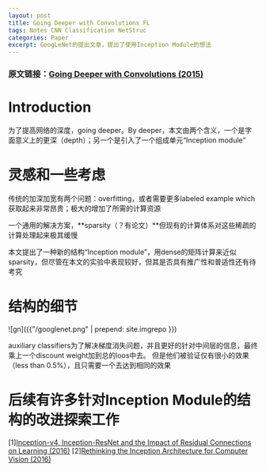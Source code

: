 ```yaml
---
layout: post
title: Going Deeper with Convolutions FL
tags: Notes CNN Classification NetStruc
categories: Paper
excerpt: GoogLeNet的提出文章，提出了使用Inception Module的想法
---
```

<script type="text/javascript" src="http://cdn.mathjax.org/mathjax/latest/MathJax.js?config=TeX-AMS-MML_HTMLorMML"></script>

### 原文链接：[Going Deeper with Convolutions (2015)](https://arxiv.org/pdf/1409.4842.pdf)

# Introduction

为了提高网络的深度，going deeper。By deeper，本文由两个含义，一个是字面意义上的更深（depth）；另一个是引入了一个组成单元“Inception module”

# 灵感和一些考虑

传统的加深加宽有两个问题：overfitting，或者需要更多labeled example which获取起来非常昂贵；极大的增加了所需的计算资源

一个通用的解决方案，**sparsity（？有论文）**但现有的计算体系对这些稀疏的计算处理起来极其缓慢

本文提出了一种新的结构“Inception module”，用dense的矩阵计算来近似sparsity，但尽管在本文的实验中表现较好，但其是否具有推广性和普适性还有待考究

# 结构的细节
![gn]({{"/googlenet.png" | prepend: site.imgrepo }})

auxiliary classifiers为了解决梯度消失问题，并且更好的针对中间层的信息，最终乘上一个discount weight加到总的loos中去。
但是他们被验证仅有很小的效果（less than 0.5%），且只需要一个去达到相同的效果

# 后续有许多针对Inception Module的结构的改进探索工作
\[1\][Inception-v4, Inception-ResNet and the Impact of Residual Connections on Learning (2016)](https://arxiv.org/pdf/1602.07261v1.pdf)
\[2\][Rethinking the Inception Architecture for Computer Vision (2016)](https://arxiv.org/pdf/1512.00567.pdf)